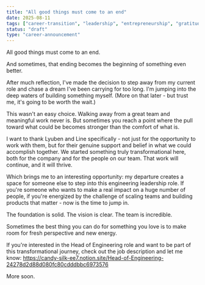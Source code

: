 ```yaml
---
title: "All good things must come to an end"
date: 2025-08-11
tags: ["career-transition", "leadership", "entrepreneurship", "gratitude"]
status: "draft"
type: "career-announcement"
---
```


All good things must come to an end.

And sometimes, that ending becomes the beginning of something even better.

After much reflection, I've made the decision to step away from my current role and chase a dream I've been carrying for too long. I'm jumping into the deep waters of building something myself. (More on that later - but trust me, it's going to be worth the wait.)

This wasn't an easy choice. Walking away from a great team and meaningful work never is. But sometimes you reach a point where the pull toward what could be becomes stronger than the comfort of what is.

I want to thank Lyuben and Line specifically - not just for the opportunity to work with them, but for their genuine support and belief in what we could accomplish together. We started something truly transformational here, both for the company and for the people on our team. That work will continue, and it will thrive.

Which brings me to an interesting opportunity: my departure creates a space for someone else to step into this engineering leadership role. If you're someone who wants to make a real impact on a huge number of people, if you're energized by the challenge of scaling teams and building products that matter - now is the time to jump in.

The foundation is solid. The vision is clear. The team is incredible.

Sometimes the best thing you can do for something you love is to make room for fresh perspective and new energy.

If you're interested in the Head of Engineering role and want to be part of this transformational journey, check out the job description and let me know: https://candy-silk-ee7.notion.site/Head-of-Engineering-24278d2d88d080fc80cdddbbc6973576

More soon.